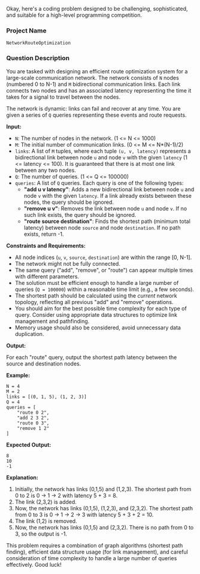 Okay, here's a coding problem designed to be challenging, sophisticated, and suitable for a high-level programming competition.

### Project Name

```
NetworkRouteOptimization
```

### Question Description

You are tasked with designing an efficient route optimization system for a large-scale communication network. The network consists of `N` nodes (numbered 0 to N-1) and `M` bidirectional communication links. Each link connects two nodes and has an associated latency representing the time it takes for a signal to travel between the nodes.

The network is dynamic: links can fail and recover at any time. You are given a series of `Q` queries representing these events and route requests.

**Input:**

*   `N`: The number of nodes in the network. (1 <= N <= 1000)
*   `M`: The initial number of communication links. (0 <= M <= N\*(N-1)/2)
*   `links`: A list of `M` tuples, where each tuple `(u, v, latency)` represents a bidirectional link between node `u` and node `v` with the given `latency` (1 <= latency <= 100).  It is guaranteed that there is at most one link between any two nodes.
*   `Q`: The number of queries. (1 <= Q <= 100000)
*   `queries`: A list of `Q` queries. Each query is one of the following types:
    *   **"add u v latency"**: Adds a new bidirectional link between node `u` and node `v` with the given `latency`. If a link already exists between these nodes, the query should be ignored.
    *   **"remove u v"**: Removes the link between node `u` and node `v`. If no such link exists, the query should be ignored.
    *   **"route source destination"**: Finds the shortest path (minimum total latency) between node `source` and node `destination`. If no path exists, return -1.

**Constraints and Requirements:**

*   All node indices (`u`, `v`, `source`, `destination`) are within the range [0, N-1].
*   The network might not be fully connected.
*   The same query ("add", "remove", or "route") can appear multiple times with different parameters.
*   The solution must be efficient enough to handle a large number of queries (`Q = 100000`) within a reasonable time limit (e.g., a few seconds).
*   The shortest path should be calculated using the *current* network topology, reflecting all previous "add" and "remove" operations.
*   You should aim for the best possible time complexity for each type of query. Consider using appropriate data structures to optimize link management and pathfinding.
*   Memory usage should also be considered, avoid unnecessary data duplication.

**Output:**

For each "route" query, output the shortest path latency between the source and destination nodes.

**Example:**

```
N = 4
M = 2
links = [(0, 1, 5), (1, 2, 3)]
Q = 4
queries = [
    "route 0 2",
    "add 2 3 2",
    "route 0 3",
    "remove 1 2"
]
```

**Expected Output:**

```
8
10
-1
```

**Explanation:**

1.  Initially, the network has links (0,1,5) and (1,2,3). The shortest path from 0 to 2 is 0 -> 1 -> 2 with latency 5 + 3 = 8.
2.  The link (2,3,2) is added.
3.  Now, the network has links (0,1,5), (1,2,3), and (2,3,2). The shortest path from 0 to 3 is 0 -> 1 -> 2 -> 3 with latency 5 + 3 + 2 = 10.
4.  The link (1,2) is removed.
5.  Now, the network has links (0,1,5) and (2,3,2). There is no path from 0 to 3, so the output is -1.

This problem requires a combination of graph algorithms (shortest path finding), efficient data structure usage (for link management), and careful consideration of time complexity to handle a large number of queries effectively. Good luck!
